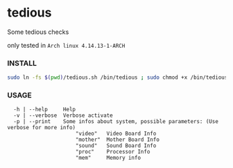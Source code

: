 # tedious

Some tedious checks

only tested in `Arch linux 4.14.13-1-ARCH`

### INSTALL
```sh
sudo ln -fs $(pwd)/tedious.sh /bin/tedious ; sudo chmod +x /bin/tedious
```

### USAGE
```usage
  -h | --help     Help
  -v | --verbose  Verbose activate
  -p | --print    Some infos about system, possible parameters: (Use verbose for more info)
                      "video"   Video Board Info
                      "mother"  Mother Board Info
                      "sound"   Sound Board Info
                      "proc"    Processor Info
                      "mem"     Memory info
```
